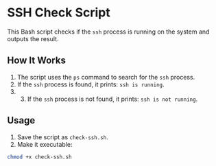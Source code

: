 # SSH Check Script

This Bash script checks if the `ssh` process is running on the system and outputs the result.

## How It Works
1. The script uses the `ps` command to search for the `ssh` process.
2. If the `ssh` process is found, it prints: `ssh is running`.
3. 3. If the `ssh` process is not found, it prints: `ssh is not running`.
  

## Usage
1. Save the script as `check-ssh.sh`.
2. Make it executable:
```bash
chmod +x check-ssh.sh


